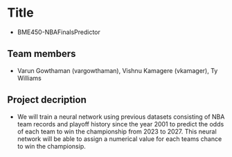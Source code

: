 
# Title
- BME450-NBAFinalsPredictor
## Team members
- Varun Gowthaman (vargowthaman), Vishnu Kamagere (vkamager), Ty Williams
## Project decription
- We will train a neural network using previous datasets consisting of NBA team records and playoff history since the year 2001 to predict the odds of each team to win the championship from 2023 to 2027. This neural network will be able to assign a numerical value for each teams chance to win the championsip. 

